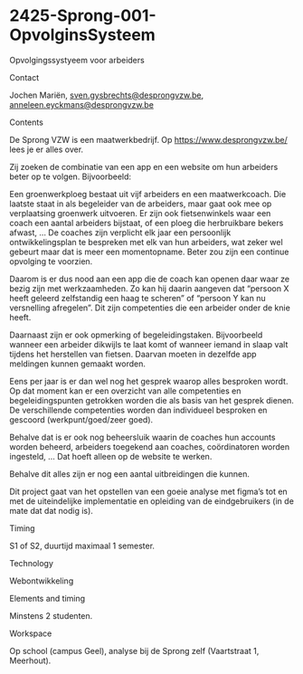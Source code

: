 # 2425-Sprong-001-OpvolginsSysteem


Opvolgingssystyeem voor arbeiders 

Contact 

Jochen Mariën, sven.gysbrechts@desprongvzw.be, anneleen.eyckmans@desprongvzw.be 

Contents 

De Sprong VZW is een maatwerkbedrijf. Op https://www.desprongvzw.be/ lees je er alles over. 

Zij zoeken de combinatie van een app en een website om hun arbeiders beter op te volgen. Bijvoorbeeld: 

Een groenwerkploeg bestaat uit vijf arbeiders en een maatwerkcoach. Die laatste staat in als begeleider van de arbeiders, maar gaat ook mee op verplaatsing groenwerk uitvoeren. Er zijn ook fietsenwinkels waar een coach een aantal arbeiders bijstaat, of een ploeg die herbruikbare bekers afwast, … De coaches zijn verplicht elk jaar een persoonlijk ontwikkelingsplan te bespreken met elk van hun arbeiders, wat zeker wel gebeurt maar dat is meer een momentopname. Beter zou zijn een continue opvolging te voorzien. 

Daarom is er dus nood aan een app die de coach kan openen daar waar ze bezig zijn met werkzaamheden. Zo kan hij daarin aangeven dat “persoon X heeft geleerd zelfstandig een haag te scheren” of “persoon Y kan nu versnelling afregelen”. Dit zijn competenties die een arbeider onder de knie heeft. 

Daarnaast zijn er ook opmerking of begeleidingstaken. Bijvoorbeeld wanneer een arbeider dikwijls te laat komt of wanneer iemand in slaap valt tijdens het herstellen van fietsen. Daarvan moeten in dezelfde app meldingen kunnen gemaakt worden. 

Eens per jaar is er dan wel nog het gesprek waarop alles besproken wordt. Op dat moment kan er een overzicht van alle competenties en begeleidingspunten getrokken worden die als basis van het gesprek dienen. De verschillende competenties worden dan individueel besproken en gescoord (werkpunt/goed/zeer goed). 

Behalve dat is er ook nog beheersluik waarin de coaches hun accounts worden beheerd, arbeiders toegekend aan coaches, coördinatoren worden ingesteld, … Dat hoeft alleen op de website te werken. 

Behalve dit alles zijn er nog een aantal uitbreidingen die kunnen. 

Dit project gaat van het opstellen van een goeie analyse met figma’s tot en met de uiteindelijke implementatie en opleiding van de eindgebruikers (in de mate dat dat nodig is). 

Timing 

S1 of S2, duurtijd maximaal 1 semester. 

Technology 

Webontwikkeling 

Elements and timing 

Minstens 2 studenten. 

Workspace 

Op school (campus Geel), analyse bij de Sprong zelf (Vaartstraat 1, Meerhout). 
